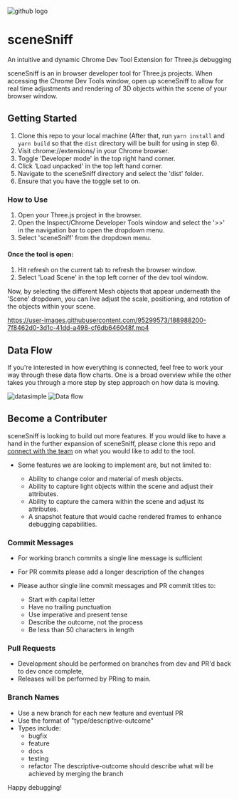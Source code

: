 ![github logo](https://user-images.githubusercontent.com/95299573/188288457-eec04a56-3e5c-4f61-a344-14761d2aefe4.png)
# sceneSniff
An intuitive and dynamic Chrome Dev Tool Extension for Three.js debugging


sceneSniff is an in browser developer tool for Three.js projects. When accessing the Chrome Dev Tools window, open up sceneSniff to allow for real time adjustments and rendering of 3D objects within the scene of your browser window.



## Getting Started
1) Clone this repo to your local machine (After that, run `yarn install` and `yarn build` so that the `dist` directory will be built for using in step 6).
3) Visit chrome://extensions/ in your Chrome browser.
4) Toggle 'Developer mode' in the top right hand corner.
5) Click 'Load unpacked' in the top left hand corner.
6) Navigate to the sceneSniff directory and select the 'dist' folder.
7) Ensure that you have the toggle set to on.

### How to Use
1) Open your Three.js project in the browser.
2) Open the Inspect/Chrome Developer Tools window and select the '>>' in the navigation bar to open the dropdown menu.
3) Select 'sceneSniff' from the dropdown menu.

#### Once the tool is open:
1) Hit refresh on the current tab to refresh the browser window.
2) Select 'Load Scene' in the top left corner of the dev tool window.

Now, by selecting the different Mesh objects that appear underneath the 'Scene' dropdown, you can live adjust the scale, positioning, and rotation of the objects within your scene.

https://user-images.githubusercontent.com/95299573/188988200-7f8462d0-3d1c-41dd-a498-cf6db646048f.mp4

## Data Flow
If you're interested in how everything is connected, feel free to work your way through these data flow charts.
One is a broad overview while the other takes you through a more step by step approach on how data is moving.

![datasimple](https://user-images.githubusercontent.com/95299573/188335951-58a7c27a-4087-4dbc-af54-8314c95b4feb.png)
![Data flow](https://user-images.githubusercontent.com/95299573/188335906-5abf718b-d288-48eb-9b37-96a32d08523a.png)

## Become a Contributer
sceneSniff is looking to build out more features. If you would like to have a hand in the further expansion of sceneSniff, please clone this repo and [connect with the team](https://www.linkedin.com/company/scenesniff/) on what you would like to add to the tool.

- Some features we are looking to implement are, but not limited to:

  - Ability to change color and material of mesh objects.
  - Ability to capture light objects within the scene and adjust their attributes.
  - Ability to capture the camera within the scene and adjust its attributes.
  - A snapshot feature that would cache rendered frames to enhance debugging capabilities.


### Commit Messages
- For working branch commits a single line message is sufficient

- For PR commits please add a longer description of the changes
- Please author single line commit messages and PR commit titles to:

  - Start with capital letter
  - Have no trailing punctuation
  - Use imperative and present tense
  - Describe the outcome, not the process
  - Be less than 50 characters in length

### Pull Requests
- Development should be performed on branches from dev and PR'd back to dev once complete,
- Releases will be performed by PRing to main.

### Branch Names
- Use a new branch for each new feature and eventual PR
- Use the format of "type/descriptive-outcome"
- Types include:
  - bugfix
  - feature
  - docs
  - testing
  - refactor
The descriptive-outcome should describe what will be achieved by merging the branch

Happy debugging!

